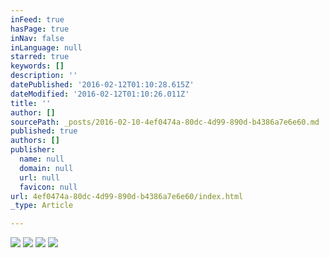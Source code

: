 ```yaml
---
inFeed: true
hasPage: true
inNav: false
inLanguage: null
starred: true
keywords: []
description: ''
datePublished: '2016-02-12T01:10:28.615Z'
dateModified: '2016-02-12T01:10:26.011Z'
title: ''
author: []
sourcePath: _posts/2016-02-10-4ef0474a-80dc-4d99-890d-b4386a7e6e60.md
published: true
authors: []
publisher:
  name: null
  domain: null
  url: null
  favicon: null
url: 4ef0474a-80dc-4d99-890d-b4386a7e6e60/index.html
_type: Article

---
```

![](https://the-grid-user-content.s3-us-west-2.amazonaws.com/d13287c5-fb93-4831-9dc4-6b1b8e99a752.jpg)
![](https://the-grid-user-content.s3-us-west-2.amazonaws.com/afb2339f-738c-4dbe-bd81-263413450561.jpg)
![](https://the-grid-user-content.s3-us-west-2.amazonaws.com/516cf4c5-3766-427b-a63a-17cf6fd3f211.jpg)
![](https://the-grid-user-content.s3-us-west-2.amazonaws.com/14881bd4-92a1-4db9-bae2-d1a08541719a.jpg)